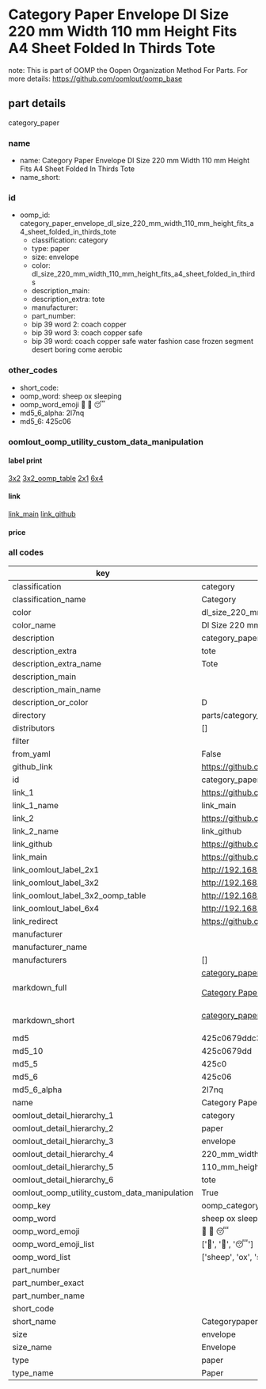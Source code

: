 # Category Paper Envelope Dl Size 220 mm Width 110 mm Height Fits A4 Sheet Folded In Thirds Tote  

note: This is part of OOMP the Oopen Organization Method For Parts. For more details: https://github.com/oomlout/oomp_base

##  part details
  



category_paper



### name
* name: Category Paper Envelope Dl Size 220 mm Width 110 mm Height Fits A4 Sheet Folded In Thirds Tote
* name_short: 
### id
* oomp_id: category_paper_envelope_dl_size_220_mm_width_110_mm_height_fits_a4_sheet_folded_in_thirds_tote
  * classification: category
  * type: paper
  * size: envelope
  * color: dl_size_220_mm_width_110_mm_height_fits_a4_sheet_folded_in_thirds
  * description_main: 
  * description_extra: tote
  * manufacturer: 
  * part_number: 
  * bip 39 word 2: coach copper
  * bip 39 word 3: coach copper safe
  * bip 39 word: coach copper safe water fashion case frozen segment desert boring come aerobic

### other_codes
* short_code: 
* oomp_word: sheep ox sleeping
* oomp_word_emoji :sheep: :ox: :sleeping:
* md5_6_alpha: 2l7nq
* md5_6: 425c06






### oomlout_oomp_utility_custom_data_manipulation
#### label print
[3x2](http://192.168.1.245:1112/?label=oomp%202l7nq)
[3x2_oomp_table](http://192.168.1.108:1112/?label=oomp%202l7nq)
[2x1](http://192.168.1.242:1112/?label=oomp%202l7nq)
[6x4](http://192.168.1.55:1112/?label=oomp%202l7nq)    

#### link

[link_main](https://github.com/oomlout/oomlout_oomp_version_1_messy/tree/main/parts/category_paper_envelope_dl_size_220_mm_width_110_mm_height_fits_a4_sheet_folded_in_thirds_tote) [link_github](https://github.com/oomlout/oomlout_oomp_version_1_messy/tree/main/parts/category_paper_envelope_dl_size_220_mm_width_110_mm_height_fits_a4_sheet_folded_in_thirds_tote)                             

#### price







### all codes 
| key | value |  
| --- | --- |  
| classification | category |  
| classification_name | Category |  
| color | dl_size_220_mm_width_110_mm_height_fits_a4_sheet_folded_in_thirds |  
| color_name | Dl Size 220 mm Width 110 mm Height Fits A4 Sheet Folded In Thirds |  
| description | category_paper |  
| description_extra | tote |  
| description_extra_name | Tote |  
| description_main |  |  
| description_main_name |  |  
| description_or_color | D  |  
| directory | parts/category_paper_envelope_dl_size_220_mm_width_110_mm_height_fits_a4_sheet_folded_in_thirds_tote |  
| distributors | [] |  
| filter |  |  
| from_yaml | False |  
| github_link | https://github.com/oomlout/oomlout_oomp_part_src/tree/main/parts/category_paper_envelope_dl_size_220_mm_width_110_mm_height_fits_a4_sheet_folded_in_thirds_tote |  
| id | category_paper_envelope_dl_size_220_mm_width_110_mm_height_fits_a4_sheet_folded_in_thirds_tote |  
| link_1 | https://github.com/oomlout/oomlout_oomp_version_1_messy/tree/main/parts/category_paper_envelope_dl_size_220_mm_width_110_mm_height_fits_a4_sheet_folded_in_thirds_tote |  
| link_1_name | link_main |  
| link_2 | https://github.com/oomlout/oomlout_oomp_version_1_messy/tree/main/parts/category_paper_envelope_dl_size_220_mm_width_110_mm_height_fits_a4_sheet_folded_in_thirds_tote |  
| link_2_name | link_github |  
| link_github | https://github.com/oomlout/oomlout_oomp_version_1_messy/tree/main/parts/category_paper_envelope_dl_size_220_mm_width_110_mm_height_fits_a4_sheet_folded_in_thirds_tote |  
| link_main | https://github.com/oomlout/oomlout_oomp_version_1_messy/tree/main/parts/category_paper_envelope_dl_size_220_mm_width_110_mm_height_fits_a4_sheet_folded_in_thirds_tote |  
| link_oomlout_label_2x1 | http://192.168.1.242:1112/?label=oomp%202l7nq |  
| link_oomlout_label_3x2 | http://192.168.1.245:1112/?label=oomp%202l7nq |  
| link_oomlout_label_3x2_oomp_table | http://192.168.1.108:1112/?label=oomp%202l7nq |  
| link_oomlout_label_6x4 | http://192.168.1.55:1112/?label=oomp%202l7nq |  
| link_redirect | https://github.com/oomlout/oomlout_oomp_version_1_messy/tree/main/parts/category_paper_envelope_dl_size_220_mm_width_110_mm_height_fits_a4_sheet_folded_in_thirds_tote |  
| manufacturer |  |  
| manufacturer_name |  |  
| manufacturers | [] |  
| markdown_full | [category_paper_envelope_dl_size_220_mm_width_110_mm_height_fits_a4_sheet_folded_in_thirds_tote](none)<br>[](none)<br>[Category Paper Envelope Dl Size 220 Mm Width 110 Mm Height Fits A4 Sheet Folded In Thirds Tote](none)<br><br> |  
| markdown_short | [category_paper_envelope_dl_size_220_mm_width_110_mm_height_fits_a4_sheet_folded_in_thirds_tote](none)<br><br> |  
| md5 | 425c0679ddc32bb48ca9af7d7c0bf965 |  
| md5_10 | 425c0679dd |  
| md5_5 | 425c0 |  
| md5_6 | 425c06 |  
| md5_6_alpha | 2l7nq |  
| name | Category Paper Envelope Dl Size 220 mm Width 110 mm Height Fits A4 Sheet Folded In Thirds Tote |  
| oomlout_detail_hierarchy_1 | category |  
| oomlout_detail_hierarchy_2 | paper |  
| oomlout_detail_hierarchy_3 | envelope |  
| oomlout_detail_hierarchy_4 | 220_mm_width |  
| oomlout_detail_hierarchy_5 | 110_mm_height |  
| oomlout_detail_hierarchy_6 | tote |  
| oomlout_oomp_utility_custom_data_manipulation | True |  
| oomp_key | oomp_category_paper_envelope_dl_size_220_mm_width_110_mm_height_fits_a4_sheet_folded_in_thirds_tote |  
| oomp_word | sheep ox sleeping |  
| oomp_word_emoji | :sheep: :ox: :sleeping: |  
| oomp_word_emoji_list | [':sheep:', ':ox:', ':sleeping:'] |  
| oomp_word_list | ['sheep', 'ox', 'sleeping'] |  
| part_number |  |  
| part_number_exact |  |  
| part_number_name |  |  
| short_code |  |  
| short_name | Categorypaper |  
| size | envelope |  
| size_name | Envelope |  
| type | paper |  
| type_name | Paper |  
